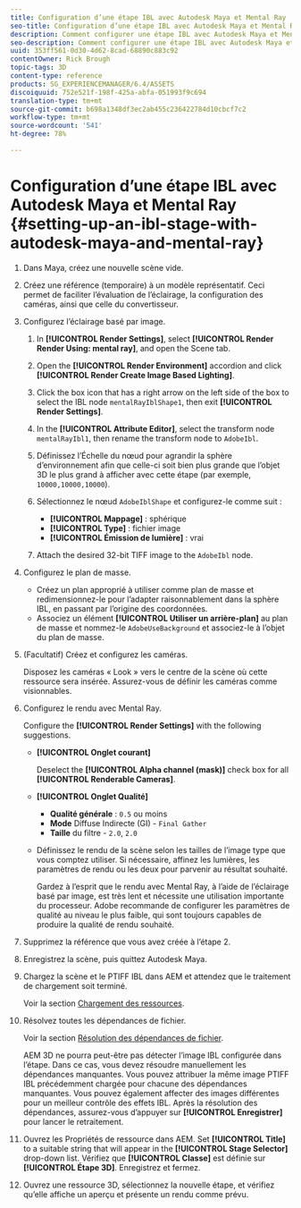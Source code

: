 ```yaml
---
title: Configuration d’une étape IBL avec Autodesk Maya et Mental Ray
seo-title: Configuration d’une étape IBL avec Autodesk Maya et Mental Ray
description: Comment configurer une étape IBL avec Autodesk Maya et Mental Ray
seo-description: Comment configurer une étape IBL avec Autodesk Maya et Mental Ray
uuid: 353ff561-0d30-4d62-8cad-68890c883c92
contentOwner: Rick Brough
topic-tags: 3D
content-type: reference
products: SG_EXPERIENCEMANAGER/6.4/ASSETS
discoiquuid: 752e521f-198f-425a-abfa-051993f9c694
translation-type: tm+mt
source-git-commit: b698a1348df3ec2ab455c236422784d10cbcf7c2
workflow-type: tm+mt
source-wordcount: '541'
ht-degree: 78%

---
```



# Configuration d’une étape IBL avec Autodesk Maya et Mental Ray {#setting-up-an-ibl-stage-with-autodesk-maya-and-mental-ray}

1. Dans Maya, créez une nouvelle scène vide.

1. Créez une référence (temporaire) à un modèle représentatif. Ceci permet de faciliter l’évaluation de l’éclairage, la configuration des caméras, ainsi que celle du convertisseur.
1. Configurez l’éclairage basé par image.

   1. In **[!UICONTROL Render Settings]**, select **[!UICONTROL Render Render Using: mental ray]**, and open the Scene tab.
   1. Open the **[!UICONTROL Render Environment]** accordion and click **[!UICONTROL Render Create Image Based Lighting]**.
   1. Click the box icon that has a right arrow on the left side of the box to select the IBL node `mentalRayIblShape1`, then exit **[!UICONTROL Render Settings]**.
   1. In the **[!UICONTROL Attribute Editor]**, select the transform node `mentalRayIbl1`, then rename the transform node to `AdobeIbl`.
   1. Définissez l’Échelle du nœud pour agrandir la sphère d’environnement afin que celle-ci soit bien plus grande que l’objet 3D le plus grand à afficher avec cette étape (par exemple, `10000,10000,10000`).
   1. Sélectionnez le nœud `AdobeIblShape` et configurez-le comme suit :

      * **[!UICONTROL Mappage]** : sphérique
      * **[!UICONTROL Type]** : fichier image
      * **[!UICONTROL Émission de lumière]** : vrai
   1. Attach the desired 32-bit TIFF image to the `AdobeIbl` node.


1. Configurez le plan de masse.

   * Créez un plan approprié à utiliser comme plan de masse et redimensionnez-le pour l’adapter raisonnablement dans la sphère IBL, en passant par l’origine des coordonnées.
   * Associez un élément **[!UICONTROL Utiliser un arrière-plan]** au plan de masse et nommez-le `AdobeUseBackground` et associez-le à l’objet du plan de masse.

1. (Facultatif) Créez et configurez les caméras.

   Disposez les caméras « Look » vers le centre de la scène où cette ressource sera insérée. Assurez-vous de définir les caméras comme visionnables.

1. Configurez le rendu avec Mental Ray.

   Configure the **[!UICONTROL Render Settings]** with the following suggestions.

   * **[!UICONTROL Onglet courant]**

      Deselect the **[!UICONTROL Alpha channel (mask)]** check box for all **[!UICONTROL Renderable Cameras]**.

   * **[!UICONTROL Onglet Qualité]**

      * **Qualité générale** : `0.5`   ou moins
      * **Mode** Diffuse Indirecte (GI) - `Final Gather`
      * **Taille** du filtre - `2.0`, `2.0`
   * Définissez le rendu de la scène selon les tailles de l’image type que vous comptez utiliser. Si nécessaire, affinez les lumières, les paramètres de rendu ou les deux pour parvenir au résultat souhaité.

       Gardez à l’esprit que le rendu avec Mental Ray, à l’aide de l’éclairage basé par image, est très lent et nécessite une utilisation importante du processeur. Adobe recommande de configurer les paramètres de qualité au niveau le plus faible, qui sont toujours capables de produire la qualité de rendu souhaité.


1. Supprimez la référence que vous avez créée à l’étape 2.

1. Enregistrez la scène, puis quittez Autodesk Maya.

1. Chargez la scène et le PTIFF IBL dans AEM et attendez que le traitement de chargement soit terminé.

   Voir la section [Chargement des ressources](managing-assets-touch-ui.md#uploading-assets).

1. Résolvez toutes les dépendances de fichier.

   Voir la section [Résolution des dépendances de fichier](resolve-file-dependencies.md).

   AEM 3D ne pourra peut-être pas détecter l’image IBL configurée dans l’étape. Dans ce cas, vous devez résoudre manuellement les dépendances manquantes. Vous pouvez attribuer la même image PTIFF IBL précédemment chargée pour chacune des dépendances manquantes. Vous pouvez également affecter des images différentes pour un meilleur contrôle des effets IBL. Après la résolution des dépendances, assurez-vous d’appuyer sur **[!UICONTROL Enregistrer]** pour lancer le retraitement.

1. Ouvrez les Propriétés de ressource dans AEM. Set **[!UICONTROL Title]** to a suitable string that will appear in the **[!UICONTROL Stage Selector]** drop-down list. Vérifiez que **[!UICONTROL Classe]** est définie sur **[!UICONTROL Étape 3D]**. Enregistrez et fermez.

1. Ouvrez une ressource 3D, sélectionnez la nouvelle étape, et vérifiez qu’elle affiche un aperçu et présente un rendu comme prévu.


